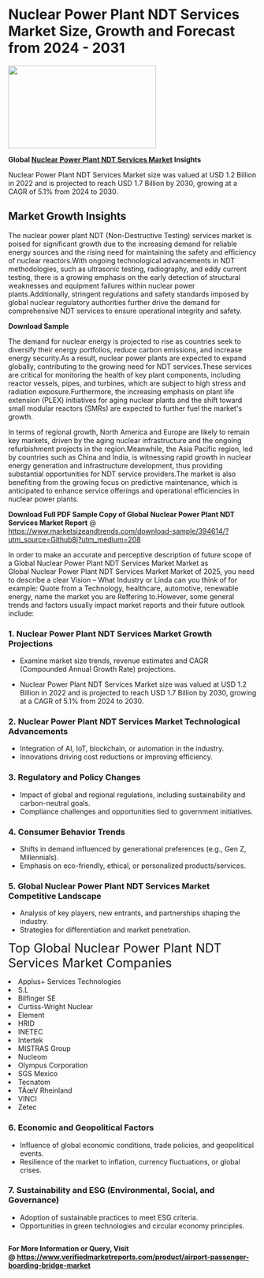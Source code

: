 <H1>Nuclear Power Plant NDT Services Market Size, Growth and Forecast from 2024 - 2031</H1><img class="aligncenter size-medium wp-image-584254" src="https://thirdeyenews.in/wp-content/uploads/2024/09/Global-Market-Research-300x168.jpeg" alt="" width="300" height="168" /><p><strong>Global&nbsp;<a href="https://www.marketsizeandtrends.com/download-sample/394614/?utm_source=Github8j?utm_medium=208">Nuclear Power Plant NDT Services Market</a> Insights</strong></p><p>Nuclear Power Plant NDT Services Market size was valued at USD 1.2 Billion in 2022 and is projected to reach USD 1.7 Billion by 2030, growing at a CAGR of 5.1% from 2024 to 2030.</p><p><h2>Market Growth Insights</h2> <p>The nuclear power plant NDT (Non-Destructive Testing) services market is poised for significant growth due to the increasing demand for reliable energy sources and the rising need for maintaining the safety and efficiency of nuclear reactors.With ongoing technological advancements in NDT methodologies, such as ultrasonic testing, radiography, and eddy current testing, there is a growing emphasis on the early detection of structural weaknesses and equipment failures within nuclear power plants.Additionally, stringent regulations and safety standards imposed by global nuclear regulatory authorities further drive the demand for comprehensive NDT services to ensure operational integrity and safety.</p> <p><strong>Download Sample</strong></p> <p>The demand for nuclear energy is projected to rise as countries seek to diversify their energy portfolios, reduce carbon emissions, and increase energy security.As a result, nuclear power plants are expected to expand globally, contributing to the growing need for NDT services.These services are critical for monitoring the health of key plant components, including reactor vessels, pipes, and turbines, which are subject to high stress and radiation exposure.Furthermore, the increasing emphasis on plant life extension (PLEX) initiatives for aging nuclear plants and the shift toward small modular reactors (SMRs) are expected to further fuel the market's growth.</p> <p>In terms of regional growth, North America and Europe are likely to remain key markets, driven by the aging nuclear infrastructure and the ongoing refurbishment projects in the region.Meanwhile, the Asia Pacific region, led by countries such as China and India, is witnessing rapid growth in nuclear energy generation and infrastructure development, thus providing substantial opportunities for NDT service providers.The market is also benefiting from the growing focus on predictive maintenance, which is anticipated to enhance service offerings and operational efficiencies in nuclear power plants.</p> <p><span class=""><strong>Download Full PDF Sample Copy of Global Nuclear Power Plant NDT Services Market Report</strong> @ <a href="https://www.marketsizeandtrends.com/download-sample/394614/?utm_source=Github8j?utm_medium=208" target="_blank">https://www.marketsizeandtrends.com/download-sample/394614/?utm_source=Github8j?utm_medium=208</a></span></p><p>In order to make an accurate and perceptive description of future scope of a Global&nbsp;Nuclear Power Plant NDT Services Market Market as Global&nbsp;Nuclear Power Plant NDT Services Market Market of 2025, you need to describe a clear Vision &ndash; What Industry or Linda can you think of for example: Quote from a Technology, healthcare, automotive, renewable energy, name the market you are Reffering to.However, some general trends and factors usually impact market reports and their future outlook include:</p><h3>1.&nbsp;<strong>Nuclear Power Plant NDT Services Market Growth Projections</strong></h3><ul><li>Examine market size trends, revenue estimates and CAGR (Compounded Annual Growth Rate) projections.</li><li><p>Nuclear Power Plant NDT Services Market size was valued at USD 1.2 Billion in 2022 and is projected to reach USD 1.7 Billion by 2030, growing at a CAGR of 5.1% from 2024 to 2030.</p></li></ul><h3>2.&nbsp;<strong>Nuclear Power Plant NDT Services Market Technological Advancements</strong></h3><ul><li>Integration of AI, IoT, blockchain, or automation in the industry.</li><li>Innovations driving cost reductions or improving efficiency.</li></ul><h3>3.&nbsp;<strong>Regulatory and Policy Changes</strong></h3><ul><li>Impact of global and regional regulations, including sustainability and carbon-neutral goals.</li><li>Compliance challenges and opportunities tied to government initiatives.</li></ul><h3>4.&nbsp;<strong>Consumer Behavior Trends</strong></h3><ul><li>Shifts in demand influenced by generational preferences (e.g., Gen Z, Millennials).</li><li>Emphasis on eco-friendly, ethical, or personalized products/services.</li></ul><h3>5.&nbsp;<strong>Global Nuclear Power Plant NDT Services Market Competitive Landscape</strong></h3><ul><li>Analysis of key players, new entrants, and partnerships shaping the industry.</li><li>Strategies for differentiation and market penetration.</li></ul><p data-pm-slice="1 1 []"><span style="color: inherit; font-family: inherit; font-size: 25px;">Top Global Nuclear Power Plant NDT Services Market Companies</span></p><div class="" data-test-id=""><p><li>Applus+ Services Technologies</li><li> S.L</li><li> Bilfinger SE</li><li> Curtiss-Wright Nuclear</li><li> Element</li><li> HRID</li><li> INETEC</li><li> Intertek</li><li> MISTRAS Group</li><li> Nucleom</li><li> Olympus Corporation</li><li> SGS Mexico</li><li> Tecnatom</li><li> TÃœV Rheinland</li><li> VINCI</li><li> Zetec</li></p></div><h3>6.&nbsp;<strong>Economic and Geopolitical Factors</strong></h3><ul><li>Influence of global economic conditions, trade policies, and geopolitical events.</li><li>Resilience of the market to inflation, currency fluctuations, or global crises.</li></ul><h3>7.&nbsp;<strong>Sustainability and ESG (Environmental, Social, and Governance)</strong></h3><ul><li>Adoption of sustainable practices to meet ESG criteria.</li><li>Opportunities in green technologies and circular economy principles.</li></ul><h2><strong style="font-size: 14px;">For More Information or Query, Visit @&nbsp;</strong><a style="background-color: #ffffff; font-size: 14px;" href="https://www.marketsizeandtrends.com/report/nuclear-power-plant-ndt-services-market/" target="_blank">https://www.verifiedmarketreports.com/product/airport-passenger-boarding-bridge-market</a></h2>